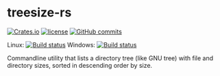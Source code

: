 # treesize-rs

[![Crates.io](https://img.shields.io/crates/v/treesize.svg?maxAge=2592000?style=plastic)](https://crates.io/crates/treesize) [![license](https://img.shields.io/crates/l/treesize.svg?maxAge=2592000?style=plastic)](https://github.com/melak47/treesize-rs/blob/master/LICENSE) [![GitHub commits](https://img.shields.io/github/commits-since/melak47/treesize-rs/v0.1.2.svg?maxAge=2592000?style=plastic)](https://github.com/melak47/treesize-rs)

Linux: [![Build status](https://img.shields.io/travis/melak47/treesize-rs/master.svg?maxAge=2592000?style=plastic)](https://travis-ci.org/melak47/treesize-rs)
Windows: [![Build status](https://ci.appveyor.com/api/projects/status/3as532ws1ib9re2x/branch/master?svg=true)](https://ci.appveyor.com/project/melak47/treesize-rs/branch/master)

Commandline utility that lists a directory tree (like GNU tree) with file and directory sizes, sorted in descending order by size.
